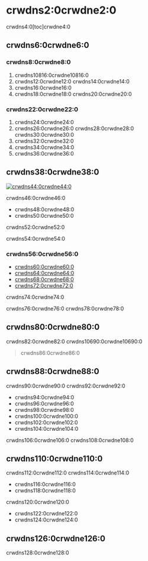 # crwdns2:0crwdne2:0

crwdns4:0[toc]crwdne4:0

## crwdns6:0crwdne6:0

### crwdns8:0crwdne8:0
1. crwdns10816:0crwdne10816:0
2. crwdns12:0crwdne12:0 crwdns14:0crwdne14:0
3. crwdns16:0crwdne16:0
4. crwdns18:0crwdne18:0 crwdns20:0crwdne20:0

### crwdns22:0crwdne22:0
1. crwdns24:0crwdne24:0
2. crwdns26:0crwdne26:0 crwdns28:0crwdne28:0 crwdns30:0crwdne30:0
3. crwdns32:0crwdne32:0
4. crwdns34:0crwdne34:0
5. crwdns36:0crwdne36:0

## crwdns38:0crwdne38:0

[![crwdns44:0crwdne44:0](crwdns42:0crwdne42:0)](crwdns40:0crwdne40:0)

crwdns46:0crwdne46:0
- crwdns48:0crwdne48:0
- crwdns50:0crwdne50:0

crwdns52:0crwdne52:0

crwdns54:0crwdne54:0

### crwdns56:0crwdne56:0
- [crwdns60:0crwdne60:0](crwdns58:0crwdne58:0)
- [crwdns64:0crwdne64:0](crwdns62:0crwdne62:0)
- [crwdns68:0crwdne68:0](crwdns66:0crwdne66:0)
- [crwdns72:0crwdne72:0](crwdns70:0crwdne70:0)

crwdns74:0crwdne74:0

crwdns76:0crwdne76:0 crwdns78:0crwdne78:0

## crwdns80:0crwdne80:0
crwdns82:0crwdne82:0 crwdns10690:0crwdne10690:0

> crwdns86:0crwdne86:0

## crwdns88:0crwdne88:0
crwdns90:0crwdne90:0 crwdns92:0crwdne92:0
- crwdns94:0crwdne94:0
- crwdns96:0crwdne96:0
- crwdns98:0crwdne98:0
- crwdns100:0crwdne100:0
- crwdns102:0crwdne102:0
- crwdns104:0crwdne104:0

crwdns106:0crwdne106:0 crwdns108:0crwdne108:0


## crwdns110:0crwdne110:0
crwdns112:0crwdne112:0 crwdns114:0crwdne114:0
- crwdns116:0crwdne116:0
- crwdns118:0crwdne118:0

crwdns120:0crwdne120:0
- crwdns122:0crwdne122:0
- crwdns124:0crwdne124:0

## crwdns126:0crwdne126:0
crwdns128:0crwdne128:0
